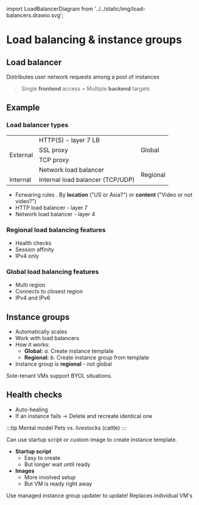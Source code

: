 import LoadBalancerDiagram from '../../static/img/load-balancers.drawio.svg';

# Load balancing & instance groups

## Load balancer

Distributes user network requests among a pool of instances

> Single **frontend** access = Multiple **backend** targets

## Example

<LoadBalancerDiagram />

### Load balancer types

<table>
  <tbody>
    <tr>
      <td rowspan="4">External</td>
      <td>HTTP(S) - layer 7 LB</td>
      <td rowspan="3">Global</td>
    </tr>
    <tr>
      <td>SSL proxy</td>
    </tr>
    <tr>
      <td>TCP proxy</td>
    </tr>
    <tr>
      <td>Network load balancer</td>
      <td rowspan="2">Regional</td>
    </tr>
    <tr>
      <td>Internal</td>
      <td>Internal load balancer (TCP/UDP)</td>
    </tr>
  </tbody>
</table>

- Forwaring rules . By **location** ("US or Asia?") or **content** ("Video or not video?")
- HTTP load balancer - layer 7
- Network load balancer - layer 4

### Regional load balancing features

- Health checks
- Session affinity
- IPv4 only

### Global load balancing features

- Multi region
- Connects to closest region
- IPv4 and IPv6

## Instance groups

- Automatically scales
- Work with load balancers
- How it works:
  - **Global:** _a._ Create instance template
  - **Regional:** _b._ Create instance group from template
- Instance group is **regional** - not global

Sole-tenant VMs support BYOL situations.

## Health checks

- Auto-healing
- If an instance fails -> Delete and recreate identical one

:::tip Mental model
Pets vs. livestocks (cattle)
:::

Can use startup script or custom image to create instance template.

- **Startup script**
  - Easy to create
  - But longer wait until ready
- **Images**
  - More involved setup
  - But VM is ready right away

Use managed instance group updater to update! Replaces individual VM's
